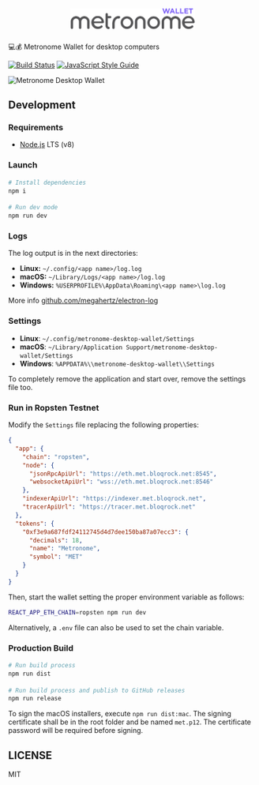 <h1 align="center">
  <img src="./public/images/banner.png" alt="Metronome Wallet Desktop" width="50%">
</h1>

💻💰 Metronome Wallet for desktop computers

[![Build Status](https://travis-ci.com/autonomoussoftware/metronome-wallet-desktop.svg?branch=master)](https://travis-ci.com/autonomoussoftware/metronome-wallet-desktop)
[![JavaScript Style Guide](https://img.shields.io/badge/code_style-standard-brightgreen.svg)](https://standardjs.com)

![Metronome Desktop Wallet](https://metronome.io/images/metronome-apps-demo@2x.png)

## Development

### Requirements

* [Node.js](https://nodejs.org) LTS (v8)

### Launch

```bash
# Install dependencies
npm i

# Run dev mode
npm run dev
```

### Logs

The log output is in the next directories:

* **Linux:** `~/.config/<app name>/log.log`
* **macOS:** `~/Library/Logs/<app name>/log.log`
* **Windows:** `%USERPROFILE%\AppData\Roaming\<app name>\log.log`

More info [github.com/megahertz/electron-log](https://github.com/megahertz/electron-log)

### Settings

* **Linux**: `~/.config/metronome-desktop-wallet/Settings`
* **macOS**: `~/Library/Application Support/metronome-desktop-wallet/Settings`
* **Windows**: `%APPDATA%\\metronome-desktop-wallet\\Settings`

To completely remove the application and start over, remove the settings file too.

### Run in Ropsten Testnet

Modify the `Settings` file replacing the following properties:

```json
{
  "app": {
    "chain": "ropsten",
    "node": {
      "jsonRpcApiUrl": "https://eth.met.bloqrock.net:8545",
      "websocketApiUrl": "wss://eth.met.bloqrock.net:8546"
    },
    "indexerApiUrl": "https://indexer.met.bloqrock.net",
    "tracerApiUrl": "https://tracer.met.bloqrock.net"
  },
  "tokens": {
    "0xf3e9a687fdf24112745d4d7dee150ba87a07ecc3": {
      "decimals": 18,
      "name": "Metronome",
      "symbol": "MET"
    }
  }
}
```

Then, start the wallet setting the proper environment variable as follows:

```bash
REACT_APP_ETH_CHAIN=ropsten npm run dev
```

Alternatively, a `.env` file can also be used to set the chain variable.

### Production Build

```bash
# Run build process
npm run dist

# Run build process and publish to GitHub releases
npm run release
```

To sign the macOS installers, execute `npm run dist:mac`. The signing certificate shall be in the root folder and be named `met.p12`. The certificate password will be required before signing.

## LICENSE

MIT
